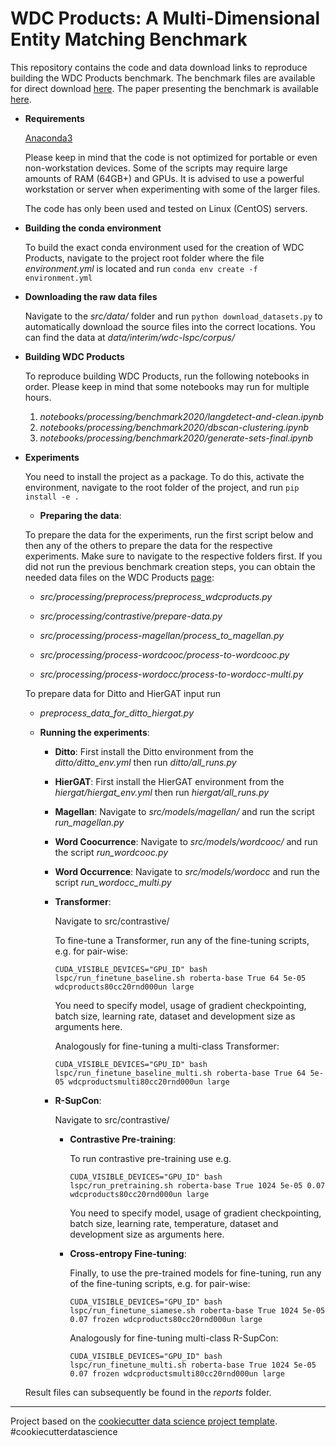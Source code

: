 # WDC Products: A Multi-Dimensional Entity Matching Benchmark

This repository contains the code and data download links to reproduce building the WDC Products benchmark. The benchmark files are available for direct download [here](http://webdatacommons.org/largescaleproductcorpus/wdc-products/). The paper presenting the benchmark is available [here](https://arxiv.org/abs/2301.09521).

* **Requirements**

    [Anaconda3](https://www.anaconda.com/products/individual)

    Please keep in mind that the code is not optimized for portable or even non-workstation devices. Some of the scripts may require large amounts of RAM (64GB+) and GPUs. It is advised to use a powerful workstation or server when experimenting with some of the larger files.

    The code has only been used and tested on Linux (CentOS) servers.

* **Building the conda environment**

    To build the exact conda environment used for the creation of WDC Products, navigate to the project root folder where the file *environment.yml* is located and run ```conda env create -f environment.yml```

* **Downloading the raw data files**

    Navigate to the *src/data/* folder and run ```python download_datasets.py``` to automatically download the source files into the correct locations.
    You can find the data at *data/interim/wdc-lspc/corpus/*

* **Building WDC Products**

    To reproduce building WDC Products, run the following notebooks in order. Please keep in mind that some notebooks may run for multiple hours.
    
    1. *notebooks/processing/benchmark2020/langdetect-and-clean.ipynb*
    2. *notebooks/processing/benchmark2020/dbscan-clustering.ipynb*
    3. *notebooks/processing/benchmark2020/generate-sets-final.ipynb*
	
* **Experiments**
	
	You need to install the project as a package. To do this, activate the environment, navigate to the root folder of the project, and run ```pip install -e .```
	
    * **Preparing the data**:

    To prepare the data for the experiments, run the first script below and then any of the others to prepare the data for the respective experiments. Make sure to navigate to the respective folders first. If you did not run the previous benchmark creation steps, you can obtain the needed data files on the WDC Products [page](https://webdatacommons.org/largescaleproductcorpus/wdc-products/): 
    
    - *src/processing/preprocess/preprocess_wdcproducts.py*

    - *src/processing/contrastive/prepare-data.py*
    - *src/processing/process-magellan/process_to_magellan.py*
    - *src/processing/process-wordcooc/process-to-wordcooc.py*
    - *src/processing/process-wordocc/process-to-wordocc-multi.py*
    
    To prepare data for Ditto and HierGAT input run
    
    - *preprocess_data_for_ditto_hiergat.py*

    * **Running the experiments**:
	
		* **Ditto**:
	    First install the Ditto environment from the *ditto/ditto_env.yml* then run *ditto/all_runs.py*
	
		* **HierGAT**:
	    First install the HierGAT environment from the *hiergat/hiergat_env.yml* then run *hiergat/all_runs.py*
	
        * **Magellan**:
            Navigate to *src/models/magellan/* and run the script *run_magellan.py*

        * **Word Coocurrence**:
            Navigate to *src/models/wordcooc/* and run the script *run_wordcooc.py*

        * **Word Occurrence**:
            Navigate to *src/models/wordocc* and run the script *run_wordocc_multi.py*
	    

        * **Transformer**:

            Navigate to src/contrastive/
            
            To fine-tune a Transformer, run any of the fine-tuning scripts, e.g. for pair-wise:

            ```CUDA_VISIBLE_DEVICES="GPU_ID" bash lspc/run_finetune_baseline.sh roberta-base True 64 5e-05 wdcproducts80cc20rnd000un large```

            You need to specify model, usage of gradient checkpointing, batch size, learning rate, dataset and development size as arguments here.

            Analogously for fine-tuning a multi-class Transformer: 

            ```CUDA_VISIBLE_DEVICES="GPU_ID" bash lspc/run_finetune_baseline_multi.sh roberta-base True 64 5e-05 wdcproductsmulti80cc20rnd000un large```

        * **R-SupCon**:

            Navigate to src/contrastive/

            * **Contrastive Pre-training**:
	
                To run contrastive pre-training use e.g.

                ```CUDA_VISIBLE_DEVICES="GPU_ID" bash lspc/run_pretraining.sh roberta-base True 1024 5e-05 0.07 wdcproducts80cc20rnd000un large```

                You need to specify model, usage of gradient checkpointing, batch size, learning rate, temperature, dataset and development size as arguments here.

            * **Cross-entropy Fine-tuning**:
            
                Finally, to use the pre-trained models for fine-tuning, run any of the fine-tuning scripts, e.g. for pair-wise:

                ```CUDA_VISIBLE_DEVICES="GPU_ID" bash lspc/run_finetune_siamese.sh roberta-base True 1024 5e-05 0.07 frozen wdcproducts80cc20rnd000un large``` 

                Analogously for fine-tuning multi-class R-SupCon: 

                ```CUDA_VISIBLE_DEVICES="GPU_ID" bash lspc/run_finetune_multi.sh roberta-base True 1024 5e-05 0.07 frozen wdcproductsmulti80cc20rnd000un large```
		
	

    
    Result files can subsequently be found in the *reports* folder.


	
--------

Project based on the [cookiecutter data science project template](https://drivendata.github.io/cookiecutter-data-science/). #cookiecutterdatascience
